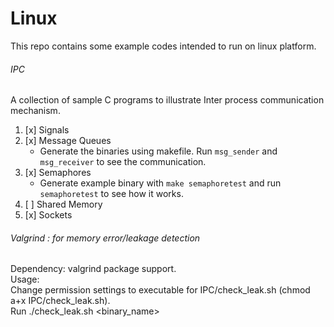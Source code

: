 # Linux
This repo contains some example codes intended to run on linux platform.  

###### IPC
A collection of sample C programs to illustrate Inter process communication mechanism.  
1. [x] Signals  
2. [x] Message Queues  
   - Generate the binaries using makefile. Run `msg_sender` and `msg_receiver` to see the communication. 
3. [x] Semaphores  
   - Generate example binary with `make semaphoretest` and run `semaphoretest` to see how it works.  
4. [ ] Shared Memory  
5. [x] Sockets  

###### Valgrind : for memory error/leakage detection
  Dependency: valgrind package support.  
  Usage:  
    Change permission settings to executable for IPC/check_leak.sh (chmod a+x IPC/check_leak.sh).  
    Run ./check_leak.sh <binary_name>  

